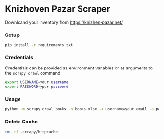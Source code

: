 # Knizhoven Pazar Scraper
Downloand your inventory from https://knizhen-pazar.net/. 

### Setup
```bash
pip install -r requirements.txt
```

### Credentials
Credentials can be provided as environment variables or as arguments to the `scrapy crawl` command.
```bash
export USERNAME=your username
export PASSWORD=ypur password
```

### Usage
```bash
python -m scrapy crawl books -o books.xlsx -a username=your email -a password=your password
```

### Delete Cache
```bash
rm -rf .scrapy/httpcache
```